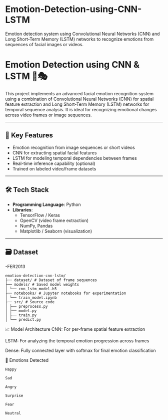 # Emotion-Detection-using-CNN-LSTM
Emotion detection system using Convolutional Neural Networks (CNN) and Long Short-Term Memory (LSTM) networks to recognize emotions from sequences of facial images or videos.

# Emotion Detection using CNN & LSTM 🤖🎭

This project implements an advanced facial emotion recognition system using a combination of Convolutional Neural Networks (CNN) for spatial feature extraction and Long Short-Term Memory (LSTM) networks for temporal sequence analysis. It is ideal for recognizing emotional changes across video frames or image sequences.

---

## 🧠 Key Features

- Emotion recognition from image sequences or short videos
- CNN for extracting spatial facial features
- LSTM for modeling temporal dependencies between frames
- Real-time inference capability (optional)
- Trained on labeled video/frame datasets

---

## 🛠 Tech Stack

- **Programming Language**: Python
- **Libraries**:
  - TensorFlow / Keras
  - OpenCV (video frame extraction)
  - NumPy, Pandas
  - Matplotlib / Seaborn (visualization)

---

## 🗃 Dataset
   -FER2013
```
emotion-detection-cnn-lstm/
├── dataset/ # Dataset of frame sequences
├── models/ # Saved model weights
│ └── cnn_lstm_model.h5
├── notebooks/ # Jupyter notebooks for experimentation
│ └── train_model.ipynb
├── src/ # Source code
│ ├── preprocess.py
│ ├── model.py
│ ├── train.py
│ └── predict.py
```

📈 Model Architecture
CNN: For per-frame spatial feature extraction

LSTM: For analyzing the temporal emotion progression across frames

Dense: Fully connected layer with softmax for final emotion classification

🎯 Emotions Detected
```
Happy

Sad

Angry

Surprise

Fear

Neutral
```
